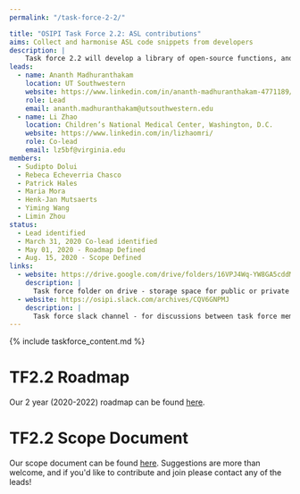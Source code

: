 ```yaml
---
permalink: "/task-force-2-2/"

title: "OSIPI Task Force 2.2: ASL contributions"
aims: Collect and harmonise ASL code snippets from developers
description: |
    Task force 2.2 will develop a library of open-source functions, and scripts for ASL perfusion imaging analysis. This is aimed at developers of ASL perfusion methods looking for specific functionality or development templates, or who want to share their own in-house developments with others. Contributions will be sourced from the community, and include individual functions and scripts in various programming languages. Task force 2.2 will organise these in a coherent and well-documented library structure as defined by task force 2.1, then identify and develop any missing functionality. Note that an inventory of full pipelines are in TF1.1.
leads:
  - name: Ananth Madhuranthakam
    location: UT Southwestern
    website: https://www.linkedin.com/in/ananth-madhuranthakam-4771189/
    role: Lead
    email: ananth.madhuranthakam@utsouthwestern.edu
  - name: Li Zhao
    location: Children’s National Medical Center, Washington, D.C.
    website: https://www.linkedin.com/in/lizhaomri/
    role: Co-lead
    email: lz5bf@virginia.edu 
members:
  - Sudipto Dolui
  - Rebeca Echeverria Chasco
  - Patrick Hales
  - Maria Mora
  - Henk-Jan Mutsaerts
  - Yiming Wang
  - Limin Zhou
status:
  - Lead identified
  - March 31, 2020 Co-lead identified
  - May 01, 2020 - Roadmap Defined
  - Aug. 15, 2020 - Scope Defined
links:
  - website: https://drive.google.com/drive/folders/16VPJ4Wq-YW8GA5cddMpKgWKs4Ua5dPEV
    description: |
      Task force folder on drive - storage space for public or private documents developed by the task force.
  - website: https://osipi.slack.com/archives/CQV6GNPMJ
    description: |
      Task force slack channel - for discussions between task force members.
---
```


{% include taskforce_content.md %}
<!--- Please include your task force contents below, free formatting -->
# TF2.2 Roadmap
Our 2 year (2020-2022) roadmap can be found [here](https://docs.google.com/document/d/1TXWPi6hiTA3bSQu0PbbNjnlNoVClik53Psp3QkVtvww/edit).

# TF2.2 Scope Document
Our scope document can be found [here](https://docs.google.com/document/d/1ioVbJKTfeoIGwCYcq6IsWwl9o_W4wRfeSFHXo6msCQQ/edit#heading=h.xh5k7d7orbcg). Suggestions are more than welcome, and if you'd like to contribute and join please contact any of the leads!



